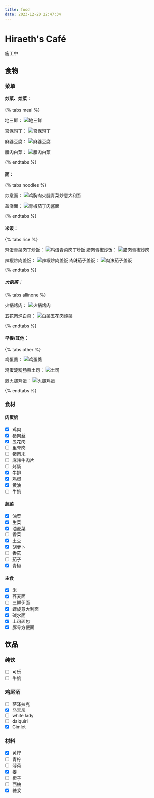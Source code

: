 ```yaml
---
title: food
date: 2023-12-20 22:47:34
---
```


# Hiraeth's Café

<p class= "note note-danger" >施工中</p>

## 食物

### 菜单
#### 炒菜、烩菜：
{% tabs meal %}
<!-- tab 地三鲜-->
地三鲜：
![地三鲜](https://github.com/HiraethEcho/picx-images-hosting/raw/master/food/170f6c753395f4aaf904a9757d8fd43.2h81ab0y7e.jpg)
<!-- endtab -->

<!-- tab 宫保鸡丁 -->
宫保鸡丁：
![宫保鸡丁](https://github.com/HiraethEcho/picx-images-hosting/raw/master/food/b18ca6f802d4777877f3d0ed057f53c.7aww6flfkp.jpg)
<!-- endtab -->

<!-- tab 麻婆豆腐 -->
麻婆豆腐：
![麻婆豆腐](https://github.com/HiraethEcho/picx-images-hosting/raw/master/food/d93a22e5e550e70df47d20c3ab01895.1vydo06gpi.jpg)
<!-- endtab -->

<!-- tab 腊肉白菜 -->
腊肉白菜：
![腊肉白菜](https://github.com/HiraethEcho/picx-images-hosting/raw/master/food/a8eba8569f0d6ce898b45f93d114730.231ljfs9rx.jpg)
<!-- tab -->
{% endtabs %}
#### 面：
{% tabs noodles %}
<!-- tab 炒面-->
炒意面：
![鸡胸肉火腿青菜炒意大利面](https://github.com/HiraethEcho/picx-images-hosting/raw/master/food/a268f21c12b58f00125027413208387.7zq5qg97e5.jpg)
<!-- endtab -->

<!-- tab 盖浇面 -->
盖浇面：
![青椒茄丁肉酱面](https://github.com/HiraethEcho/picx-images-hosting/raw/master/food/e826c6ece42bdfeb6a23824e11bbb5a.8s3186podq.jpg)
<!-- endtab -->
{% endtabs %}

#### 米饭：
{% tabs rice %}
<!-- tab 炒饭-->
鸡蛋青菜肉丁炒饭：
![鸡蛋青菜肉丁炒饭](https://github.com/HiraethEcho/picx-images-hosting/raw/master/food/434b1ae2e21545eb9e20700048c282b.5tqr4oh0ju.jpg)
腊肉青椒炒饭：
![腊肉青椒炒肉](https://github.com/HiraethEcho/picx-images-hosting/raw/master/food/f5c99f2041946a03c6d802609740a4d.1ov5skjwbu.jpg)
<!-- endtab -->

<!-- tab 盖饭 -->
辣椒炒肉盖饭：
![辣椒炒肉盖饭](https://github.com/HiraethEcho/picx-images-hosting/raw/master/food/301601e44d002ca612515c18cf6a0dd.9kfwpx64o5.jpg)
肉沫茄子盖饭：
![肉沫茄子盖饭](https://github.com/HiraethEcho/picx-images-hosting/raw/master/food/42ca69d1761e8bffac8e03fa4fd4d30.7ljpzl0gk7.jpg)
<!-- endtab -->

{% endtabs %}

##### 大锅菜：
{% tabs allinone %}
<!-- tab 火锅烤肉-->
火锅烤肉：
![火锅烤肉](https://github.com/HiraethEcho/picx-images-hosting/raw/master/food/768bff43ef7d132de2a3573a04bf4f4.9kfwpx67w8.jpg)
<!-- endtab -->

<!-- tab 炖菜 -->
五花肉炖白菜：
![白菜五花肉炖菜](https://github.com/HiraethEcho/picx-images-hosting/raw/master/food/83b126f7592bc49259476d380c3f5cb.5c0pg3fsj8.jpg)
<!-- endtab -->

{% endtabs %}

#### 早餐/其他：
{% tabs other %}
<!-- tab 鸡蛋羹-->
鸡蛋羹：
![鸡蛋羹](https://github.com/HiraethEcho/picx-images-hosting/raw/master/food/0546c85e59ce561e1533d483fef38c7.64dkxtwodp.jpg)
<!-- endtab -->

<!-- tab 土司 -->
鸡蛋淀粉肠煎土司：
![土司](https://github.com/HiraethEcho/picx-images-hosting/raw/master/food/9b5fa513aa975bca1e366304ee9f8ae.7ljpzl0ke9.jpg)
<!-- endtab -->

<!-- tab 火腿鸡蛋 -->
煎火腿鸡蛋：
![火腿鸡蛋](https://github.com/HiraethEcho/picx-images-hosting/raw/master/food/71c2940ddc77db377e5494b5f9fc552.pf2fegv6c.jpg)
<!-- endtab -->
{% endtabs %}

### 食材

#### 肉蛋奶

- [x] 鸡肉
- [x] 猪肉丝
- [x] 五花肉
- [ ] 里脊肉
- [ ] 猪肉末
- [ ] 麻辣牛肉片
- [ ] 烤肠
- [x] 牛排
- [x] 鸡蛋
- [x] 黄油
- [ ] 牛奶

#### 蔬菜

- [x] 油菜
- [x] 生菜
- [x] 油麦菜
- [ ] 香菜
- [x] 土豆
- [x] 胡萝卜
- [ ] 香菇
- [ ] 茄子
- [x] 青椒

#### 主食

- [x] 米
- [x] 荞麦面
- [ ] 三鲜伊面
- [x] 螺旋意大利面
- [x] 碱水面
- [x] 土司面包
- [x] 豚骨方便面

## 饮品

### 纯饮

- [ ] 可乐
- [ ] 牛奶

### 鸡尾酒

- [ ] 萨泽拉克
- [x] 马天尼
- [ ] white lady
- [ ] daiquiri
- [x] Gimlet

### 材料

- [x] 黄柠
- [ ] 青柠
- [ ] 薄荷
- [x] 姜
- [ ] 橙子
- [ ] 西柚
- [x] 糖浆
